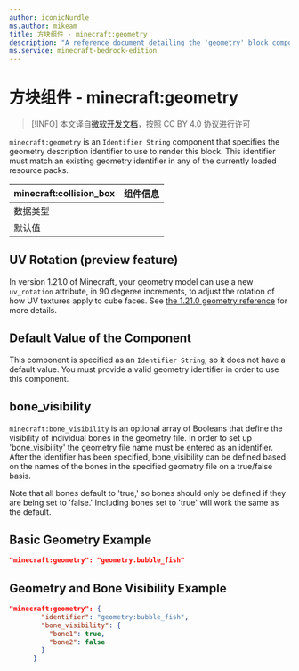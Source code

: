 ```yaml
---
author: iconicNurdle
ms.author: mikeam
title: 方块组件 - minecraft:geometry
description: "A reference document detailing the 'geometry' block component"
ms.service: minecraft-bedrock-edition
---
```


# 方块组件 - minecraft:geometry

> [!INFO]
> 本文译自[微软开发文档](https://learn.microsoft.com/en-us/minecraft/creator/)，按照 CC BY 4.0 协议进行许可

`minecraft:geometry` is an `Identifier String` component that specifies the geometry description identifier to use to render this block. This identifier must match an existing geometry identifier in any of the currently loaded resource packs.

| minecraft:collision_box | 组件信息 |
| ----------------------- | -------- |
| 数据类型                |          |
| 默认值                  |          |

## UV Rotation (preview feature)
In version 1.21.0 of Minecraft, your geometry model can use a new `uv_rotation` attribute, in 90 degeree increments, to adjust the rotation of how UV textures apply to cube faces. See [the 1.21.0 geometry reference](../../../SchemasReference/Schemas/minecraftSchema_geometry_1.21.0.md) for more details.

## Default Value of the Component

This component is specified as an `Identifier String`, so it does not have a default value. You must provide a valid geometry identifier in order to use this component.

## bone_visibility

`minecraft:bone_visibility` is an optional array of Booleans that define the visibility of individual bones in the geometry file. In order to set up 'bone_visibility' the geometry file name must be entered as an identifier. After the identifier has been specified, bone_visibility can be defined based on the names of the bones in the specified geometry file on a true/false basis.

Note that all bones default to 'true,' so bones should only be defined if they are being set to 'false.' Including bones set to 'true' will work the same as the default.

## Basic Geometry Example

```json
"minecraft:geometry": "geometry.bubble_fish"
```

## Geometry and Bone Visibility Example

```json
"minecraft:geometry": { 
        "identifier": "geometry:bubble_fish", 
        "bone_visibility": { 
          "bone1": true, 
          "bone2": false 
        } 
      }
```
